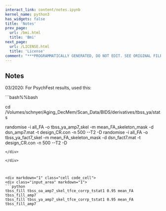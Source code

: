 ```yaml
---
interact_link: content/notes.ipynb
kernel_name: python3
has_widgets: false
title: 'Notes'
prev_page:
  url: /bmi.html
  title: 'Bmi'
next_page:
  url: /LICENSE.html
  title: 'License'
comment: "***PROGRAMMATICALLY GENERATED, DO NOT EDIT. SEE ORIGINAL FILES IN /content***"
---
```

## Notes

03/2020: For PsychFest results, used this:



<div markdown="1" class="cell code_cell">
<div class="input_area" markdown="1">
```bash%%bash

cd /Volumes/schnyer/Aging_DecMem/Scan_Data/BIDS/derivatives/tbss_ya/stats

randomise -i all_FA -o tbss_ya_amp7_skel -m mean_FA_skeleton_mask -d dsn_amp7.mat -t design_CR.con -n 500 --T2 -D
randomise -i all_FA -o tbss_ya_fact7_skel -m mean_FA_skeleton_mask -d dsn_fact7.mat -t design_CR.con -n 500 --T2 -D


```
</div>

</div>



<div markdown="1" class="cell code_cell">
<div class="input_area" markdown="1">
```python
tbss_fill tbss_oa_amp7_skel_tfce_corrp_tstat1 0.95 mean_FA tbss_fill_amp7
tbss_fill tbss_ya_amp7_skel_tfce_corrp_tstat1 0.95 mean_FA tbss_fill_amp7

```
</div>

</div>

